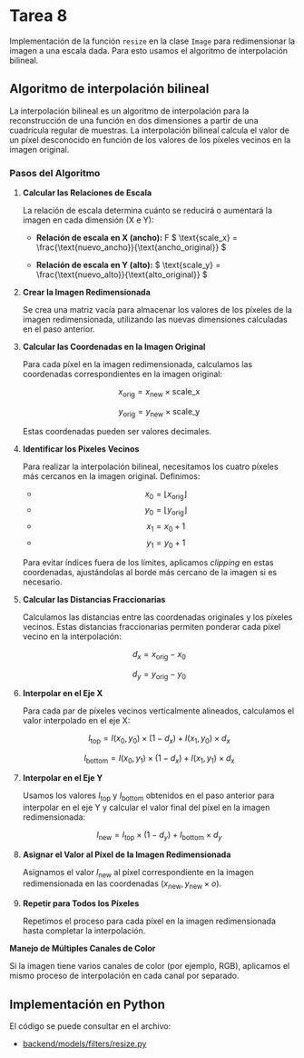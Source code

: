 # Tarea 8
Implementación de la función `resize` en la clase `Image` para redimensionar la imagen a una escala dada.
Para esto usamos el algoritmo de interpolación bilineal.

## Algoritmo de interpolación bilineal

La interpolación bilineal es un algoritmo de interpolación para la reconstrucción de una función en dos dimensiones a partir de una cuadrícula regular de muestras. La interpolación bilineal calcula el valor de un píxel desconocido en función de los valores de los píxeles vecinos en la imagen original.

### Pasos del Algoritmo

1. **Calcular las Relaciones de Escala**

   La relación de escala determina cuánto se reducirá o aumentará la imagen en cada dimensión (X e Y):

   - **Relación de escala en X (ancho):** F $ \text{scale\_x} = \frac{\text{nuevo\_ancho}}{\text{ancho\_original}} $

   - **Relación de escala en Y (alto):** $ \text{scale\_y} = \frac{\text{nuevo\_alto}}{\text{alto\_original}} $

2. **Crear la Imagen Redimensionada**

   Se crea una matriz vacía para almacenar los valores de los píxeles de la imagen redimensionada, utilizando las nuevas dimensiones calculadas en el paso anterior.

3. **Calcular las Coordenadas en la Imagen Original**

   Para cada píxel en la imagen redimensionada, calculamos las coordenadas correspondientes en la imagen original:

   $$ x_{\text{orig}} = x_{\text{new}} \times \text{scale\_x} $$

   $$ y_{\text{orig}} = y_{\text{new}} \times \text{scale\_y} $$

   Estas coordenadas pueden ser valores decimales.

4. **Identificar los Píxeles Vecinos**

   Para realizar la interpolación bilineal, necesitamos los cuatro píxeles más cercanos en la imagen original. Definimos:

   - $$ x_0 = \lfloor x_{\text{orig}} \rfloor $$
   - $$ y_0 = \lfloor y_{\text{orig}} \rfloor $$
   - $$ x_1 = x_0 + 1 $$
   - $$ y_1 = y_0 + 1 $$

   Para evitar índices fuera de los límites, aplicamos *clipping* en estas coordenadas, ajustándolas al borde más cercano de la imagen si es necesario.

5. **Calcular las Distancias Fraccionarias**

   Calculamos las distancias entre las coordenadas originales y los píxeles vecinos. Estas distancias fraccionarias permiten ponderar cada píxel vecino en la interpolación:

   $$ d_x = x_{\text{orig}} - x_0 $$

   $$ d_y = y_{\text{orig}} - y_0 $$

6. **Interpolar en el Eje X**

   Para cada par de píxeles vecinos verticalmente alineados, calculamos el valor interpolado en el eje X:

   $$ I_{\text{top}} = I(x_0, y_0) \times (1 - d_x) + I(x_1, y_0) \times d_x $$

   $$ I_{\text{bottom}} = I(x_0, y_1) \times (1 - d_x) + I(x_1, y_1) \times d_x $$

7. **Interpolar en el Eje Y**

   Usamos los valores $I_{\text{top}}$ y $I_{\text{bottom}}$ obtenidos en el paso anterior para interpolar en el eje Y y calcular el valor final del píxel en la imagen redimensionada:

   $$ I_{\text{new}} = I_{\text{top}} \times (1 - d_y) + I_{\text{bottom}} \times d_y $$

8. **Asignar el Valor al Píxel de la Imagen Redimensionada**

   Asignamos el valor $I_{\text{new}}$ al píxel correspondiente en la imagen redimensionada en las coordenadas $(x_{\text{new}}, y_{\text{new}} \times o)$.

9. **Repetir para Todos los Píxeles**

   Repetimos el proceso para cada píxel en la imagen redimensionada hasta completar la interpolación.

**Manejo de Múltiples Canales de Color**

Si la imagen tiene varios canales de color (por ejemplo, RGB), aplicamos el mismo proceso de interpolación en cada canal por separado.

## Implementación en Python

El código se puede consultar en el archivo:

- [backend/models/filters/resize.py](../backend/models/filters/resize.py)
